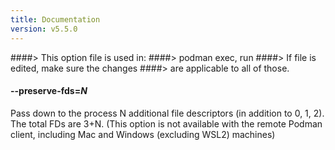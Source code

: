```yaml
---
title: Documentation
version: v5.5.0
---
```


####> This option file is used in:
####>   podman exec, run
####> If file is edited, make sure the changes
####> are applicable to all of those.
#### **--preserve-fds**=*N*

Pass down to the process N additional file descriptors (in addition to 0, 1, 2).
The total FDs are 3+N.
(This option is not available with the remote Podman client, including Mac and Windows (excluding WSL2) machines)
